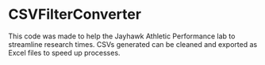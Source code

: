 # CSVFilterConverter
This code was made to help the Jayhawk Athletic Performance lab to streamline research times. CSVs generated can be cleaned and exported as Excel files to speed up processes.
